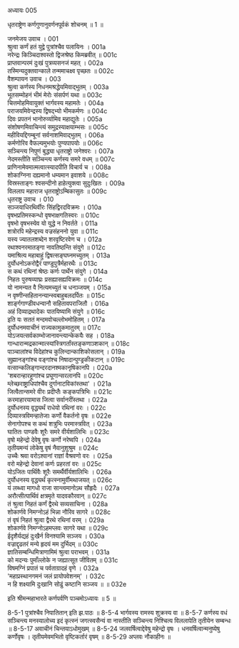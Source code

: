 अध्यायः 005

धृतराष्ट्रेण कर्णगुणानुवर्णनपूर्वकं शोचनम् ॥ 1 ॥

जनमेजय उवाच ।	001    
श्रुत्वा कर्णं हतं युद्वे पुत्रांश्चैव पलायिनः ।	001a  
नरेन्द्रः किञ्चिदाश्वस्तो द्विजश्रेष्ठ किमब्रवीत् ॥	001c  
प्राप्तवान्परमं दुःखं पुत्रव्यसनजं महत् ।	002a  
तस्मिन्यदुक्तवान्काले तन्ममाचक्ष्व पृच्छतः ॥	002c  
 वैशम्पायन उवाच ।	003   
श्रुत्वा कर्णस्य निधनमश्रद्धेयमिवाद्भुतम् ।	003a  
भूतसम्मोहनं भीमं मेरोः संसर्पणं यथा ॥	003c  
चित्तमोहमिवायुक्तं भार्गवस्य महामतेः ।	004a  
पराजयमिवेन्द्रस्य द्विषद्भ्यो भीमकर्मणः ॥	004c  
दिवः प्रपतनं भानोरुर्व्यामिव महाद्युतेः ।	005a  
संशोषणमिवाचिन्त्यं समुद्रस्याक्षयाम्भसः ॥	005c  
महीवियद्दिगम्बूनां सर्वनाशमिवाद्भुतम् ।	006a  
कर्मणोरिव वैफल्यमुभयोः पुण्यपापयोः ॥	006c  
सञ्चिन्त्य निपुणं बुद्ध्या धृतराष्ट्रो जनेश्वरः ।	007a  
नेदमस्तीति सञ्चिन्त्य कर्णस्य समरे वधम् ॥	007c  
प्राणिनामेवमात्मत्वात्स्यादपीति विचार्य च ।	008a  
शोकाग्निना दह्यमानो धम्यमान इवाशये ॥	008c  
विस्रस्ताङ्गः श्वसन्दीनो हाहेत्युक्त्वा सुदुःखितः ।	009a  
विललाप महाराज धृतराष्ट्रोऽम्बिकासुतः ॥	009c  
धृतराष्ट्र उवाच ।	010   
सञ्जयाधिरथिर्वीरः सिंहद्विरदविक्रमः ।	010a  
वृषभप्रतिमस्कन्धो वृषभाक्षगतिस्वरः ॥	010c  
वृषभो वृषभस्येव यो युद्धे न निवर्तते ।	011a  
शत्रोरपि महेन्द्रस्य वज्रसंहननो युवा ॥	011c  
यस्य ज्यातलशब्देन शरवृष्टिरवेण च ।	012a  
रथाश्वनरमातङ्गा नावतिष्ठन्ति संयुगे ॥	012c  
यमाश्रित्य महाबाहुं द्विषत्सङ्घघ्नमच्युतम् ।	013a  
दुर्योधनोऽकरोद्वैरं पाण्डुपुत्रैर्महारथैः ॥	013c  
स कथं रथिनां श्रेष्ठः कर्णः पार्थेन संयुगे ।	014a  
निहतः पुरुषव्याघ्रः प्रसह्यासह्यविक्रमः ॥	014c  
यो नामन्यत वै नित्यमच्युतं च धनञ्जयम् ।	015a  
न वृष्णीन्सहितानन्यान्स्वबाहुबलदर्पितः ॥	015c  
शार्ङ्गगाण्डीवधन्वानौ सहितावपराजितौ ।	016a  
अहं दिव्याद्रथादेकः पातयिष्यामि संयुगे ॥	016c  
इति यः सततं मन्दमवोचल्लोभमोहितम् ।	017a  
दुर्योधनमवाचीनं राज्यकामुकमातुरम् ॥	017c  
योऽजयत्सर्वकाम्भोजानावन्त्यान्केकयैः सह ।	018a  
गान्धारान्मद्रकान्मात्स्यांस्त्रिगर्तांस्तङ्कणाञ्शकान् ॥	018c  
पाञ्चालांश्च विदेहांश्च कुलिन्दान्काशिकोसलान् ।	019a  
सुह्मानङ्गांश्च वङ्गांश्च निषादान्पुण्ड्रकीकटान् ॥	019c  
वत्सान्कलिङ्गान्दरदानश्मकानृषिकानपि ।	020a  
\'शबरान्हारहूणांश्च प्रघूणान्सरलानपि ॥	020c  
म्लेच्छराष्ट्राधिपांश्चैव दुर्गानाटविकांस्तथा\' ।	021a  
जित्वैतान्समरे वीरः प्रदीप्तैः कङ्कपत्रिभिः ॥	021c  
करमाहारयामास जित्वा सर्वानरींस्तथा ।	022a  
दुर्योधनस्य वृद्ध्यर्थं राधेयो रथिनां वरः ।	022c  
दिव्यास्त्रविमन्हातेजाः कर्णो वैकर्तनो वृषः ॥	022e   
सेनागोपश्च स कथं शत्रुभिः परमास्त्रवित् ।	023a  
घातितः पाण्डवैः शूरैः समरे वीर्यशालिभिः ॥	023c  
वृषो महेन्द्रो देवेषु वृषः कर्णो नरेष्वपि ।	024a  
तृतीयमन्यं लोकेषु वृषं नैवानुशुश्रुम ॥	024c  
उच्चैः श्रवा वरोऽश्वानां राज्ञां वैश्रवणो वरः ।	025a  
वरो महेन्द्रो देवानां कर्णः प्रहरतां वरः ॥	025c  
योऽजितः पार्थिवैः शूरैः समर्थैर्वीर्यशालिभिः ।	026a  
दुर्योधनस्य वृद्ध्यर्थं कृत्स्नामुर्वीमथाजयत् ॥	026c  
यं लब्ध्वा मागधो राजा सान्त्वमानोऽथ सौहृदैः ।	027a  
अरौत्सीत्पार्थिवं क्षत्रमृते यादवकौरवान् ॥	027c  
तं श्रुत्वा निहतं कर्णं द्वैरथे सव्यसाचिना ।	028a  
शोकार्णवे निमग्नोऽहं भिन्ना नौरिव सागरे ॥	028c  
तं वृषं निहतं श्रुत्वा द्वैरथे रथिनां वरम् ।	029a  
शोकार्णवे निमग्नोऽहमप्लवः सागरे यथा ॥	029c  
ईदृशैर्यद्यहं दुःखैर्न विनश्यामि सञ्जय ।	030a  
वज्राद्दृढतरं मन्ये हृदयं मम दुर्भिदम् ॥	030c  
ज्ञातिसम्बन्धिमित्राणामिमं श्रुत्वा पराभवम् ।	031a  
को मदन्यः पुमाँल्लोके न जह्यात्सूत जीवितम् ॥	031c  
विषमग्निं प्रपातं च पर्वताग्रादहं वृणे ।	032a  
\'महाप्रस्थानगमनं जलं प्रायोपवेशनम्\' ।	032c  
न हि शक्ष्यामि दुःखानि सोढुं कष्टानि सञ्जय ॥ ॥	032e   

इति श्रीमन्महाभारते कर्णपर्वणि पञ्चमोऽध्यायः ॥ 5 ॥

8-5-1 पुत्रांश्चैव निपातितान् इति झ.पाठः ॥ 8-5-4 भार्गवस्य रामस्य शुक्रस्य वा ॥ 8-5-7 कर्णस्य वधं सञ्चिन्त्य मनस्यालोच्य इदं कृत्स्नं जगत्स्वसैन्यं वा नास्तीति सञ्चिन्त्य निश्चित्य विललापेति तृतीयेन सम्बन्धः ॥ 8-5-17 अवाचीनं चिन्तयाऽधोमुखम् ॥ 8-5-24 जलवर्षित्वाद्देवेषु महेन्द्रो वृषः । धनवर्षित्वान्मनुष्येषु कर्णोवृषः । तृतीयमेवमभितो वृष्टिकर्तारं वृषम् ॥ 8-5-29 अप्लवः नौकाहीनः ॥

